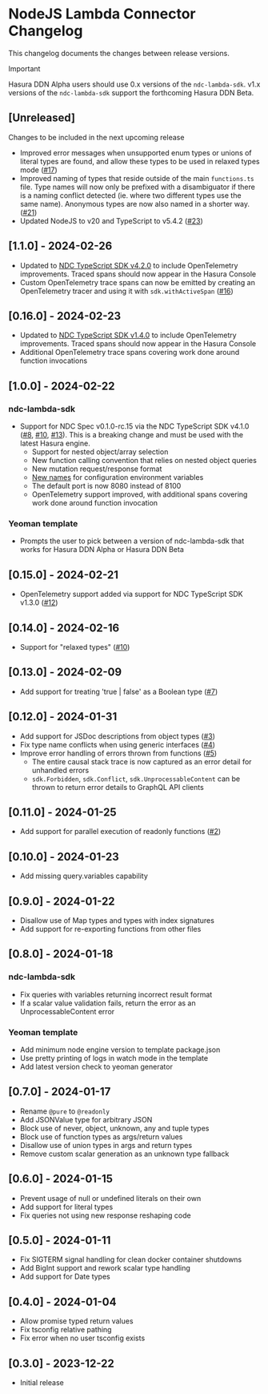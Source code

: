 # NodeJS Lambda Connector Changelog
This changelog documents the changes between release versions.

> [!IMPORTANT]
> Hasura DDN Alpha users should use 0.x versions of the `ndc-lambda-sdk`. v1.x versions of the `ndc-lambda-sdk` support the forthcoming Hasura DDN Beta.

## [Unreleased]
Changes to be included in the next upcoming release

- Improved error messages when unsupported enum types or unions of literal types are found, and allow these types to be used in relaxed types mode ([#17](https://github.com/hasura/ndc-nodejs-lambda/pull/17))
- Improved naming of types that reside outside of the main `functions.ts` file. Type names will now only be prefixed with a disambiguator if there is a naming conflict detected (ie. where two different types use the same name). Anonymous types are now also named in a shorter way. ([#21](https://github.com/hasura/ndc-nodejs-lambda/pull/21))
- Updated NodeJS to v20 and TypeScript to v5.4.2 ([#23](https://github.com/hasura/ndc-nodejs-lambda/pull/23))

## [1.1.0] - 2024-02-26
- Updated to [NDC TypeScript SDK v4.2.0](https://github.com/hasura/ndc-sdk-typescript/releases/tag/v4.2.0) to include OpenTelemetry improvements. Traced spans should now appear in the Hasura Console
- Custom OpenTelemetry trace spans can now be emitted by creating an OpenTelemetry tracer and using it with `sdk.withActiveSpan` ([#16](https://github.com/hasura/ndc-nodejs-lambda/pull/16))

## [0.16.0] - 2024-02-23
- Updated to [NDC TypeScript SDK v1.4.0](https://github.com/hasura/ndc-sdk-typescript/releases/tag/v1.4.0) to include OpenTelemetry improvements. Traced spans should now appear in the Hasura Console
- Additional OpenTelemetry trace spans covering work done around function invocations

## [1.0.0] - 2024-02-22
### ndc-lambda-sdk
- Support for NDC Spec v0.1.0-rc.15 via the NDC TypeScript SDK v4.1.0 ([#8](https://github.com/hasura/ndc-nodejs-lambda/pull/8), [#10](https://github.com/hasura/ndc-nodejs-lambda/pull/11), [#13](https://github.com/hasura/ndc-nodejs-lambda/pull/13)). This is a breaking change and must be used with the latest Hasura engine.
  - Support for nested object/array selection
  - New function calling convention that relies on nested object queries
  - New mutation request/response format
  - [New names](https://github.com/hasura/ndc-sdk-typescript/releases/tag/v4.0.0) for configuration environment variables
  - The default port is now 8080 instead of 8100
  - OpenTelemetry support improved, with additional spans covering work done around function invocation

### Yeoman template
- Prompts the user to pick between a version of ndc-lambda-sdk that works for Hasura DDN Alpha or Hasura DDN Beta

## [0.15.0] - 2024-02-21
- OpenTelemetry support added via support for NDC TypeScript SDK v1.3.0 ([#12](https://github.com/hasura/ndc-nodejs-lambda/pull/12))

## [0.14.0] - 2024-02-16
- Support for "relaxed types" ([#10](https://github.com/hasura/ndc-nodejs-lambda/pull/10))

## [0.13.0] - 2024-02-09
- Add support for treating 'true | false' as a Boolean type ([#7](https://github.com/hasura/ndc-nodejs-lambda/pull/7))

## [0.12.0] - 2024-01-31
- Add support for JSDoc descriptions from object types ([#3](https://github.com/hasura/ndc-nodejs-lambda/pull/3))
- Fix type name conflicts when using generic interfaces ([#4](https://github.com/hasura/ndc-nodejs-lambda/pull/4))
- Improve error handling of errors thrown from functions ([#5](https://github.com/hasura/ndc-nodejs-lambda/pull/5))
  - The entire causal stack trace is now captured as an error detail for unhandled errors
  - `sdk.Forbidden`, `sdk.Conflict`, `sdk.UnprocessableContent` can be thrown to return error details to GraphQL API clients

## [0.11.0] - 2024-01-25
- Add support for parallel execution of readonly functions ([#2](https://github.com/hasura/ndc-nodejs-lambda/pull/2))

## [0.10.0] - 2024-01-23
- Add missing query.variables capability

## [0.9.0] - 2024-01-22
- Disallow use of Map types and types with index signatures
- Add support for re-exporting functions from other files

## [0.8.0] - 2024-01-18
### ndc-lambda-sdk
- Fix queries with variables returning incorrect result format
- If a scalar value validation fails, return the error as an UnprocessableContent error

### Yeoman template
- Add minimum node engine version to template package.json
- Use pretty printing of logs in watch mode in the template
- Add latest version check to yeoman generator

## [0.7.0] - 2024-01-17
- Rename `@pure` to `@readonly`
- Add JSONValue type for arbitrary JSON
- Block use of never, object, unknown, any and tuple types
- Block use of function types as args/return values
- Disallow use of union types in args and return types
- Remove custom scalar generation as an unknown type fallback

## [0.6.0] - 2024-01-15
- Prevent usage of null or undefined literals on their own
- Add support for literal types
- Fix queries not using new response reshaping code

## [0.5.0] - 2024-01-11
- Fix SIGTERM signal handling for clean docker container shutdowns
- Add BigInt support and rework scalar type handling
- Add support for Date types

## [0.4.0] - 2024-01-04
- Allow promise typed return values
- Fix tsconfig relative pathing
- Fix error when no user tsconfig exists

## [0.3.0] - 2023-12-22
- Initial release
